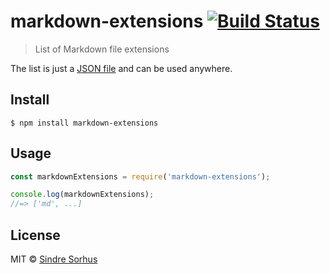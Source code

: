 # markdown-extensions [![Build Status](https://travis-ci.org/sindresorhus/markdown-extensions.svg?branch=master)](https://travis-ci.org/sindresorhus/markdown-extensions)

> List of Markdown file extensions

The list is just a [JSON file](markdown-extensions.json) and can be used anywhere.


## Install

```
$ npm install markdown-extensions
```


## Usage

```js
const markdownExtensions = require('markdown-extensions');

console.log(markdownExtensions);
//=> ['md', ...]
```


## License

MIT © [Sindre Sorhus](https://sindresorhus.com)
